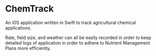 # ChemTrack

An iOS application written in Swift to track agricultural chemical applications.

Rate, field size, and weather can all be easily recorded in order to keep detailed logs of application in order to adhere to Nutrient Management Plans more efficiently.

